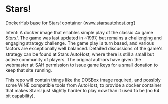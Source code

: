 # Stars!

DockerHub base for Stars! container (www.starsautohost.org)

Intent:
A docker image that enables simple play of the classic 4x game *Stars!*.  The game was last updated in ~1997, but remains a challenging and engaging strategy challenge.  The game play is turn based, and various factors are exceptionally well balanced.  Detailed discussions of the game's strategy can be found at Stars AutoHost, where there is still a small but active community of players.
The original authors have given the webmaster at SAH permission to issue game keys for a small donation to keep that site running.

This repo will contain things like the DOSBox image required, and possibly some WINE compatible tools from AutoHost, to provide a docker container that makes Stars! just slightly harder to play now than it used to be (no 64 bit capability).
